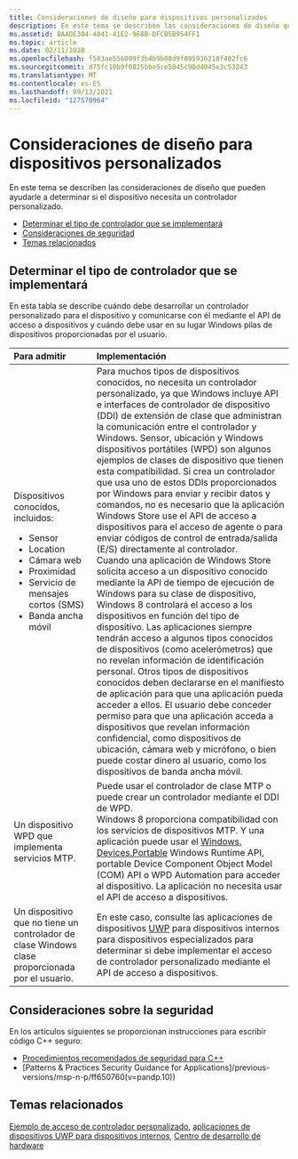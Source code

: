 ```yaml
---
title: Consideraciones de diseño para dispositivos personalizados
description: En este tema se describen las consideraciones de diseño que pueden ayudarle a determinar si el dispositivo necesita un controlador personalizado.
ms.assetid: 8AADE304-4841-41E2-968B-DFCB5B954FF1
ms.topic: article
ms.date: 02/11/2020
ms.openlocfilehash: f503ae556009f3b4b9b88d9f895936218f402fc6
ms.sourcegitcommit: d75fc10b9f0825bbe5ce5045c90d4045e3c53243
ms.translationtype: MT
ms.contentlocale: es-ES
ms.lasthandoff: 09/13/2021
ms.locfileid: "127570964"
---
```

# <a name="design-considerations-for-custom-devices"></a>Consideraciones de diseño para dispositivos personalizados

En este tema se describen las consideraciones de diseño que pueden ayudarle a determinar si el dispositivo necesita un controlador personalizado.

- [Determinar el tipo de controlador que se implementará](#determining-the-type-of-driver-to-implement)
- [Consideraciones de seguridad](#security-considerations)
- [Temas relacionados](#related-topics)

## <a name="determining-the-type-of-driver-to-implement"></a>Determinar el tipo de controlador que se implementará

En esta tabla se describe cuándo debe desarrollar un controlador personalizado para el dispositivo y comunicarse con él mediante el API de acceso a dispositivos y cuándo debe usar en su lugar Windows pilas de dispositivos proporcionadas por el usuario.

| Para admitir | Implementación |
|:---|:---|
| Dispositivos conocidos, incluidos: <ul><li>Sensor</li><li>Location</li><li>Cámara web</li><li>Proximidad</li><li>Servicio de mensajes cortos (SMS)</li><li>Banda ancha móvil</li></ul><br/> | Para muchos tipos de dispositivos conocidos, no necesita un controlador personalizado, ya que Windows incluye API e interfaces de controlador de dispositivo (DDI) de extensión de clase que administran la comunicación entre el controlador y Windows. Sensor, ubicación y Windows dispositivos portátiles (WPD) son algunos ejemplos de clases de dispositivo que tienen esta compatibilidad. Si crea un controlador que usa uno de estos DDIs proporcionados por Windows para enviar y recibir datos y comandos, no es necesario que la aplicación Windows Store use el API de acceso a dispositivos para el acceso de agente o para enviar códigos de control de entrada/salida (E/S) directamente al controlador. <br/> Cuando una aplicación de Windows Store solicita acceso a un dispositivo conocido mediante la API de tiempo de ejecución de Windows para su clase de dispositivo, Windows 8 controlará el acceso a los dispositivos en función del tipo de dispositivo. Las aplicaciones siempre tendrán acceso a algunos tipos conocidos de dispositivos (como acelerómetros) que no revelan información de identificación personal. Otros tipos de dispositivos conocidos deben declararse en el manifiesto de aplicación para que una aplicación pueda acceder a ellos. El usuario debe conceder permiso para que una aplicación acceda a dispositivos que revelan información confidencial, como dispositivos de ubicación, cámara web y micrófono, o bien puede costar dinero al usuario, como los dispositivos de banda ancha móvil. <br/> |
| Un dispositivo WPD que implementa servicios MTP.<br/> | Puede usar el controlador de clase MTP o puede crear un controlador mediante el DDI de WPD.<br/> Windows 8 proporciona compatibilidad con los servicios de dispositivos MTP. Y una aplicación puede usar el [Windows. Devices.Portable](/uwp/api/Windows.Devices.Portable) Windows Runtime API, portable Device Component Object Model (COM) API o WPD Automation para acceder al dispositivo. La aplicación no necesita usar el API de acceso a dispositivos.<br/> |
| Un dispositivo que no tiene un controlador de clase Windows clase proporcionada por el usuario.<br/>  | En este caso, consulte las aplicaciones de dispositivos [UWP](/windows-hardware/drivers/devapps/uwp-device-apps-for-specialized-devices) para dispositivos internos para dispositivos especializados para determinar si debe implementar el acceso de controlador personalizado mediante el API de acceso a dispositivos.<br/> |

## <a name="security-considerations"></a>Consideraciones sobre la seguridad

En los artículos siguientes se proporcionan instrucciones para escribir código C++ seguro:

- [Procedimientos recomendados de seguridad para C++](/cpp/security/security-best-practices-for-cpp)
- [Patterns & Practices Security Guidance for Applications]/previous-versions/msp-n-p/ff650760(v=pandp.10))

## <a name="related-topics"></a>Temas relacionados

[Ejemplo de acceso de controlador personalizado,](https://github.com/microsoftarchive/msdn-code-gallery-microsoft/tree/411c271e537727d737a53fa2cbe99eaecac00cc0/Official%20Windows%20Platform%20Sample/Custom%20driver%20access%20sample) [aplicaciones de dispositivos UWP para dispositivos internos,](/windows-hardware/drivers/devapps/uwp-device-apps-for-specialized-devices) [Centro de desarrollo de hardware](/windows-hardware/drivers/)
